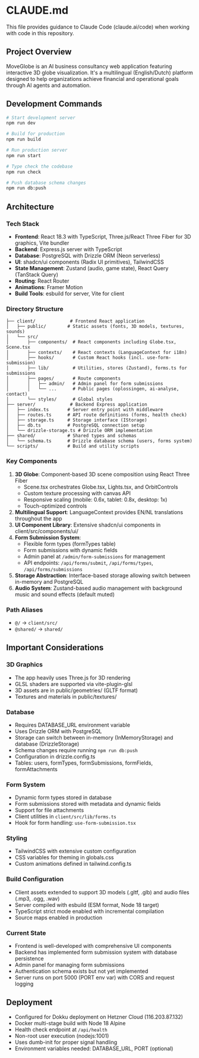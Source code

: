 # CLAUDE.md

This file provides guidance to Claude Code (claude.ai/code) when working with code in this repository.

## Project Overview

MoveGlobe is an AI business consultancy web application featuring interactive 3D globe visualization. It's a multilingual (English/Dutch) platform designed to help organizations achieve financial and operational goals through AI agents and automation.

## Development Commands

```bash
# Start development server
npm run dev

# Build for production
npm run build

# Run production server
npm run start

# Type check the codebase
npm run check

# Push database schema changes
npm run db:push
```

## Architecture

### Tech Stack
- **Frontend**: React 18.3 with TypeScript, Three.js/React Three Fiber for 3D graphics, Vite bundler
- **Backend**: Express.js server with TypeScript
- **Database**: PostgreSQL with Drizzle ORM (Neon serverless)
- **UI**: shadcn/ui components (Radix UI primitives), TailwindCSS
- **State Management**: Zustand (audio, game state), React Query (TanStack Query)
- **Routing**: React Router
- **Animations**: Framer Motion
- **Build Tools**: esbuild for server, Vite for client

### Directory Structure
```
├── client/             # Frontend React application
│   ├── public/        # Static assets (fonts, 3D models, textures, sounds)
│   └── src/
│       ├── components/  # React components including Globe.tsx, Scene.tsx
│       ├── contexts/    # React contexts (LanguageContext for i18n)
│       ├── hooks/       # Custom React hooks (incl. use-form-submission)
│       ├── lib/         # Utilities, stores (Zustand), forms.ts for submissions
│       ├── pages/       # Route components
│       │   ├── admin/   # Admin panel for form submissions
│       │   └── ...      # Public pages (oplossingen, ai-analyse, contact)
│       └── styles/      # Global styles
├── server/             # Backend Express application
│   ├── index.ts       # Server entry point with middleware
│   ├── routes.ts      # API route definitions (forms, health check)
│   ├── storage.ts     # Storage interface (IStorage)
│   ├── db.ts          # PostgreSQL connection setup
│   └── drizzle-storage.ts # Drizzle ORM implementation
├── shared/            # Shared types and schemas
│   └── schema.ts      # Drizzle database schema (users, forms system)
└── scripts/           # Build and utility scripts
```

### Key Components

1. **3D Globe**: Component-based 3D scene composition using React Three Fiber
   - Scene.tsx orchestrates Globe.tsx, Lights.tsx, and OrbitControls
   - Custom texture processing with canvas API
   - Responsive scaling (mobile: 0.6x, tablet: 0.8x, desktop: 1x)
   - Touch-optimized controls
2. **Multilingual Support**: LanguageContext provides EN/NL translations throughout the app
3. **UI Component Library**: Extensive shadcn/ui components in client/src/components/ui/
4. **Form Submission System**: 
   - Flexible form types (formTypes table)
   - Form submissions with dynamic fields
   - Admin panel at `/admin/form-submissions` for management
   - API endpoints: `/api/forms/submit`, `/api/forms/types`, `/api/forms/submissions`
5. **Storage Abstraction**: Interface-based storage allowing switch between in-memory and PostgreSQL
6. **Audio System**: Zustand-based audio management with background music and sound effects (default muted)

### Path Aliases
- `@/` → `client/src/`
- `@shared/` → `shared/`

## Important Considerations

### 3D Graphics
- The app heavily uses Three.js for 3D rendering
- GLSL shaders are supported via vite-plugin-glsl
- 3D assets are in public/geometries/ (GLTF format)
- Textures and materials in public/textures/

### Database
- Requires DATABASE_URL environment variable
- Uses Drizzle ORM with PostgreSQL
- Storage can switch between in-memory (InMemoryStorage) and database (DrizzleStorage)
- Schema changes require running `npm run db:push`
- Configuration in drizzle.config.ts
- Tables: users, formTypes, formSubmissions, formFields, formAttachments

### Form System
- Dynamic form types stored in database
- Form submissions stored with metadata and dynamic fields
- Support for file attachments
- Client utilities in `client/src/lib/forms.ts`
- Hook for form handling: `use-form-submission.tsx`

### Styling
- TailwindCSS with extensive custom configuration
- CSS variables for theming in globals.css
- Custom animations defined in tailwind.config.ts

### Build Configuration
- Client assets extended to support 3D models (.gltf, .glb) and audio files (.mp3, .ogg, .wav)
- Server compiled with esbuild (ESM format, Node 18 target)
- TypeScript strict mode enabled with incremental compilation
- Source maps enabled in production

### Current State
- Frontend is well-developed with comprehensive UI components
- Backend has implemented form submission system with database persistence
- Admin panel for managing form submissions
- Authentication schema exists but not yet implemented
- Server runs on port 5000 (PORT env var) with CORS and request logging

## Deployment
- Configured for Dokku deployment on Hetzner Cloud (116.203.87.132)
- Docker multi-stage build with Node 18 Alpine
- Health check endpoint at `/api/health`
- Non-root user execution (nodejs:1001)
- Uses dumb-init for proper signal handling
- Environment variables needed: DATABASE_URL, PORT (optional)